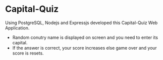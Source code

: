 # Capital-Quiz

Using PostgreSQL, Nodejs and Expressjs developed this Capital-Quiz Web Application.

- Random conutry name is displayed on screen and you need to enter its capital.
- If the answer is correct, your score increases else game over and your score is resets.
